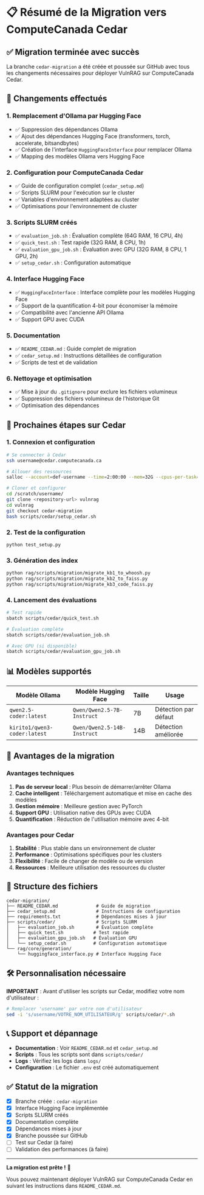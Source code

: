 # 📋 Résumé de la Migration vers ComputeCanada Cedar

## ✅ Migration terminée avec succès

La branche `cedar-migration` a été créée et poussée sur GitHub avec tous les changements nécessaires pour déployer VulnRAG sur ComputeCanada Cedar.

## 🔄 Changements effectués

### 1. **Remplacement d'Ollama par Hugging Face**
- ✅ Suppression des dépendances Ollama
- ✅ Ajout des dépendances Hugging Face (transformers, torch, accelerate, bitsandbytes)
- ✅ Création de l'interface `HuggingFaceInterface` pour remplacer Ollama
- ✅ Mapping des modèles Ollama vers Hugging Face

### 2. **Configuration pour ComputeCanada Cedar**
- ✅ Guide de configuration complet (`cedar_setup.md`)
- ✅ Scripts SLURM pour l'exécution sur le cluster
- ✅ Variables d'environnement adaptées au cluster
- ✅ Optimisations pour l'environnement de cluster

### 3. **Scripts SLURM créés**
- ✅ `evaluation_job.sh` : Évaluation complète (64G RAM, 16 CPU, 4h)
- ✅ `quick_test.sh` : Test rapide (32G RAM, 8 CPU, 1h)
- ✅ `evaluation_gpu_job.sh` : Évaluation avec GPU (32G RAM, 8 CPU, 1 GPU, 2h)
- ✅ `setup_cedar.sh` : Configuration automatique

### 4. **Interface Hugging Face**
- ✅ `HuggingFaceInterface` : Interface complète pour les modèles Hugging Face
- ✅ Support de la quantification 4-bit pour économiser la mémoire
- ✅ Compatibilité avec l'ancienne API Ollama
- ✅ Support GPU avec CUDA

### 5. **Documentation**
- ✅ `README_CEDAR.md` : Guide complet de migration
- ✅ `cedar_setup.md` : Instructions détaillées de configuration
- ✅ Scripts de test et de validation

### 6. **Nettoyage et optimisation**
- ✅ Mise à jour du `.gitignore` pour exclure les fichiers volumineux
- ✅ Suppression des fichiers volumineux de l'historique Git
- ✅ Optimisation des dépendances

## 🚀 Prochaines étapes sur Cedar

### 1. **Connexion et configuration**
```bash
# Se connecter à Cedar
ssh username@cedar.computecanada.ca

# Allouer des ressources
salloc --account=def-username --time=2:00:00 --mem=32G --cpus-per-task=8

# Cloner et configurer
cd /scratch/username/
git clone <repository-url> vulnrag
cd vulnrag
git checkout cedar-migration
bash scripts/cedar/setup_cedar.sh
```

### 2. **Test de la configuration**
```bash
python test_setup.py
```

### 3. **Génération des index**
```bash
python rag/scripts/migration/migrate_kb1_to_whoosh.py
python rag/scripts/migration/migrate_kb2_to_faiss.py
python rag/scripts/migration/migrate_kb3_code_faiss.py
```

### 4. **Lancement des évaluations**
```bash
# Test rapide
sbatch scripts/cedar/quick_test.sh

# Évaluation complète
sbatch scripts/cedar/evaluation_job.sh

# Avec GPU (si disponible)
sbatch scripts/cedar/evaluation_gpu_job.sh
```

## 📊 Modèles supportés

| Modèle Ollama | Modèle Hugging Face | Taille | Usage |
|---------------|---------------------|--------|-------|
| `qwen2.5-coder:latest` | `Qwen/Qwen2.5-7B-Instruct` | 7B | Détection par défaut |
| `kirito1/qwen3-coder:latest` | `Qwen/Qwen2.5-14B-Instruct` | 14B | Détection améliorée |

## 🔧 Avantages de la migration

### **Avantages techniques**
1. **Pas de serveur local** : Plus besoin de démarrer/arrêter Ollama
2. **Cache intelligent** : Téléchargement automatique et mise en cache des modèles
3. **Gestion mémoire** : Meilleure gestion avec PyTorch
4. **Support GPU** : Utilisation native des GPUs avec CUDA
5. **Quantification** : Réduction de l'utilisation mémoire avec 4-bit

### **Avantages pour Cedar**
1. **Stabilité** : Plus stable dans un environnement de cluster
2. **Performance** : Optimisations spécifiques pour les clusters
3. **Flexibilité** : Facile de changer de modèle ou de version
4. **Ressources** : Meilleure utilisation des ressources du cluster

## 📁 Structure des fichiers

```
cedar-migration/
├── README_CEDAR.md              # Guide de migration
├── cedar_setup.md               # Instructions de configuration
├── requirements.txt             # Dépendances mises à jour
├── scripts/cedar/               # Scripts SLURM
│   ├── evaluation_job.sh        # Évaluation complète
│   ├── quick_test.sh           # Test rapide
│   ├── evaluation_gpu_job.sh   # Évaluation GPU
│   └── setup_cedar.sh          # Configuration automatique
└── rag/core/generation/
    └── huggingface_interface.py # Interface Hugging Face
```

## 🛠️ Personnalisation nécessaire

**IMPORTANT** : Avant d'utiliser les scripts sur Cedar, modifiez votre nom d'utilisateur :

```bash
# Remplacer 'username' par votre nom d'utilisateur
sed -i 's/username/VOTRE_NOM_UTILISATEUR/g' scripts/cedar/*.sh
```

## 📞 Support et dépannage

- **Documentation** : Voir `README_CEDAR.md` et `cedar_setup.md`
- **Scripts** : Tous les scripts sont dans `scripts/cedar/`
- **Logs** : Vérifiez les logs dans `logs/`
- **Configuration** : Le fichier `.env` est créé automatiquement

## ✅ Statut de la migration

- [x] Branche créée : `cedar-migration`
- [x] Interface Hugging Face implémentée
- [x] Scripts SLURM créés
- [x] Documentation complète
- [x] Dépendances mises à jour
- [x] Branche poussée sur GitHub
- [ ] Test sur Cedar (à faire)
- [ ] Validation des performances (à faire)

---

**La migration est prête !** 🎉

Vous pouvez maintenant déployer VulnRAG sur ComputeCanada Cedar en suivant les instructions dans `README_CEDAR.md`. 